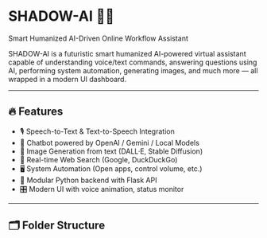 # SHADOW-AI 🤖✨
Smart Humanized AI-Driven Online Workflow Assistant

SHADOW-AI is a futuristic smart humanized AI-powered virtual assistant capable of understanding voice/text commands, answering questions using AI, performing system automation, generating images, and much more — all wrapped in a modern UI dashboard.

---

## 🔥 Features

- 🎙️ Speech-to-Text & Text-to-Speech Integration
- 💬 Chatbot powered by OpenAI / Gemini / Local Models
- 🎨 Image Generation from text (DALL·E, Stable Diffusion)
- 🔎 Real-time Web Search (Google, DuckDuckGo)
- 🖥️ System Automation (Open apps, control volume, etc.)
- 🧠 Modular Python backend with Flask API
- 🎛️ Modern UI with voice animation, status monitor

---

## 🗂 Folder Structure

